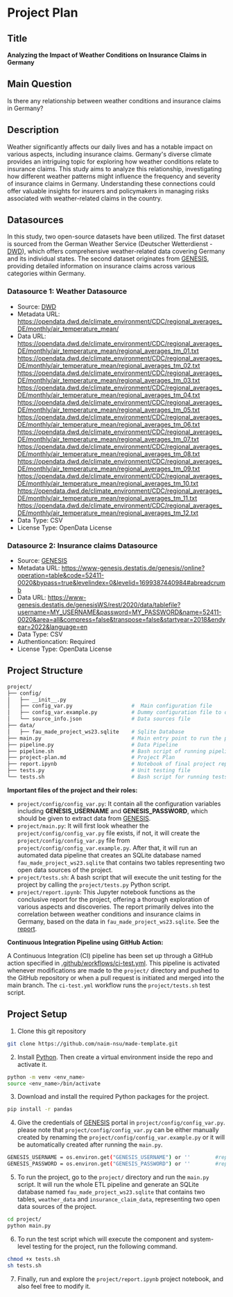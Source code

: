 # Project Plan

## Title

<!-- Give your project a short title. -->

**Analyzing the Impact of Weather Conditions on Insurance Claims in Germany**

## Main Question

<!-- Think about one main question you want to answer based on the data. -->

Is there any relationship between weather conditions and insurance claims in Germany?

## Description

<!-- Describe your data science project in max. 200 words. Consider writing about why and how you attempt it. -->

Weather significantly affects our daily lives and has a notable impact on various aspects, including insurance claims. Germany's diverse climate provides an intriguing topic for exploring how weather conditions relate to insurance claims. This study aims to analyze this relationship, investigating how different weather patterns might influence the frequency and severity of insurance claims in Germany. Understanding these connections could offer valuable insights for insurers and policymakers in managing risks associated with weather-related claims in the country.

## Datasources

<!-- Describe each datasources you plan to use in a section. Use the prefic "DatasourceX" where X is the id of the datasource. -->

In this study, two open-source datasets have been utilized. The first dataset is sourced from the German Weather Service (Deutscher Wetterdienst - [DWD](https://opendata.dwd.de/)), which offers comprehensive weather-related data covering Germany and its individual states. The second dataset originates from [GENESIS](https://www-genesis.destatis.de/genesis/online/data?operation=sprachwechsel&language=en), providing detailed information on insurance claims across various categories within Germany.

### Datasource 1: Weather Datasource

- Source: [DWD](https://opendata.dwd.de/)
- Metadata URL: https://opendata.dwd.de/climate_environment/CDC/regional_averages_DE/monthly/air_temperature_mean/
- Data URL: https://opendata.dwd.de/climate_environment/CDC/regional_averages_DE/monthly/air_temperature_mean/regional_averages_tm_01.txt
  https://opendata.dwd.de/climate_environment/CDC/regional_averages_DE/monthly/air_temperature_mean/regional_averages_tm_02.txt
  https://opendata.dwd.de/climate_environment/CDC/regional_averages_DE/monthly/air_temperature_mean/regional_averages_tm_03.txt
  https://opendata.dwd.de/climate_environment/CDC/regional_averages_DE/monthly/air_temperature_mean/regional_averages_tm_04.txt
  https://opendata.dwd.de/climate_environment/CDC/regional_averages_DE/monthly/air_temperature_mean/regional_averages_tm_05.txt
  https://opendata.dwd.de/climate_environment/CDC/regional_averages_DE/monthly/air_temperature_mean/regional_averages_tm_06.txt
  https://opendata.dwd.de/climate_environment/CDC/regional_averages_DE/monthly/air_temperature_mean/regional_averages_tm_07.txt
  https://opendata.dwd.de/climate_environment/CDC/regional_averages_DE/monthly/air_temperature_mean/regional_averages_tm_08.txt
  https://opendata.dwd.de/climate_environment/CDC/regional_averages_DE/monthly/air_temperature_mean/regional_averages_tm_09.txt
  https://opendata.dwd.de/climate_environment/CDC/regional_averages_DE/monthly/air_temperature_mean/regional_averages_tm_10.txt
  https://opendata.dwd.de/climate_environment/CDC/regional_averages_DE/monthly/air_temperature_mean/regional_averages_tm_11.txt
  https://opendata.dwd.de/climate_environment/CDC/regional_averages_DE/monthly/air_temperature_mean/regional_averages_tm_12.txt
- Data Type: CSV
- License Type: OpenData License

### Datasource 2: Insurance claims Datasource

- Source: [GENESIS](https://www-genesis.destatis.de/genesis/online/data?operation=sprachwechsel&language=en)
- Metadata URL: https://www-genesis.destatis.de/genesis//online?operation=table&code=52411-0020&bypass=true&levelindex=0&levelid=1699387440984#abreadcrumb
- Data URL: https://www-genesis.destatis.de/genesisWS/rest/2020/data/tablefile?username=MY_USERNAME&password=MY_PASSWORD&name=52411-0020&area=all&compress=false&transpose=false&startyear=2018&endyear=2022&language=en
- Data Type: CSV
- Authentioncation: Required
- License Type: OpenData License

## Project Structure

```bash
project/
├── config/
│   ├── __init__.py
│   ├── config_var.py                   #  Main configuration file
│   ├── config_var.example.py		    # Dummy configuration file to duplicate
│   └── source_info.json				# Data sources file
├── data/
│   ├── fau_made_project_ws23.sqlite	# Sqlite Database
├── main.py							    # Main entry point to run the pipeline
├── pipeline.py							# Data Pipeline
├── pipeline.sh							# Bash script of running pipeline
├── project-plan.md						# Project Plan
├── report.ipynb						# Notebook of final project report
├── tests.py							# Unit testing file
└── tests.sh							# Bash script for running tests
```

**Important files of the project and their roles:**

- `project/config/config_var.py`: It contain all the configuration variables including **GENESIS_USERNAME** and **GENESIS_PASSWORD**, which should be given to extract data from [GENESIS](https://www-genesis.destatis.de/genesis/online/data?operation=sprachwechsel&language=en).
- `project/main.py`: It will first look wheather the `project/config/config_var.py` file exists, if not, it will create the `project/config/config_var.py` file from `project/config/config_var.example.py`. After that, it will run an automated data pipeline that creates an SQLite database named `fau_made_project_ws23.sqlite` that contains two tables representing two open data sources of the project.
- `project/tests.sh`: A bash script that will execute the unit testing for the project by calling the `project/tests.py` Python script.
- `project/report.ipynb`: This Jupyter notebook functions as the conclusive report for the project, offering a thorough exploration of various aspects and discoveries. The report primarily delves into the correlation between weather conditions and insurance claims in Germany, based on the data in `fau_made_project_ws23.sqlite`. See the [report](project/report.ipynb).

**Continuous Integration Pipeline using GitHub Action:** <br>

A Continuous Integration (CI) pipeline has been set up through a GitHub action specified in [.github/workflows/ci-test.yml](.github/workflows/ci-test.yml). This pipeline is activated whenever modifications are made to the `project/` directory and pushed to the GitHub repository or when a pull request is initiated and merged into the main branch. The `ci-test.yml` workflow runs the `project/tests.sh` test script.

## Project Setup

1. Clone this git repository

```bash
git clone https://github.com/naim-nsu/made-template.git
```

2. Install [Python](https://www.python.org/). Then create a virtual environment inside the repo and activate it.

```bash
python -m venv <env_name>
source <env_name>/bin/activate
```

3. Download and install the required Python packages for the project.

```bash
pip install -r pandas
```

4. Give the credentials of [GENESIS](https://www-genesis.destatis.de/genesis/online/data?operation=sprachwechsel&language=en) portal in `project/config/config_var.py`. please note that `project/config/config_var.py` can be either manually created by renaming the `project/config/config_var.example.py` or it will be automatically created after running the `main.py`.

```bash
GENESIS_USERNAME = os.environ.get("GENESIS_USERNAME") or ''        #replace '' with your genesis username
GENESIS_PASSWORD = os.environ.get("GENESIS_PASSWORD") or ''        #replace '' with your genesis password
```

5. To run the project, go to the `project/` directory and run the `main.py` script. It will run the whole ETL pipeline and generate an SQLite database named `fau_made_project_ws23.sqlite` that contains two tables, `weather_data` and `insurance_claim_data`, representing two open data sources of the project.

```bash
cd project/
python main.py
```

6. To run the test script which will execute the component and system-level testing for the project, run the following command.

```bash
chmod +x tests.sh
sh tests.sh
```

7. Finally, run and explore the `project/report.ipynb` project notebook, and also feel free to modify it.
